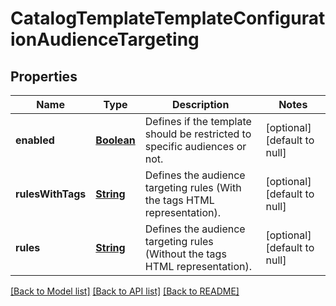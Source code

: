 # CatalogTemplateTemplateConfigurationAudienceTargeting
## Properties

Name | Type | Description | Notes
------------ | ------------- | ------------- | -------------
**enabled** | [**Boolean**](boolean.md) | Defines if the template should be restricted to specific audiences or not. | [optional] [default to null]
**rulesWithTags** | [**String**](string.md) | Defines the audience targeting rules (With the tags HTML representation). | [optional] [default to null]
**rules** | [**String**](string.md) | Defines the audience targeting rules (Without the tags HTML representation). | [optional] [default to null]

[[Back to Model list]](../README.md#documentation-for-models) [[Back to API list]](../README.md#documentation-for-api-endpoints) [[Back to README]](../README.md)

